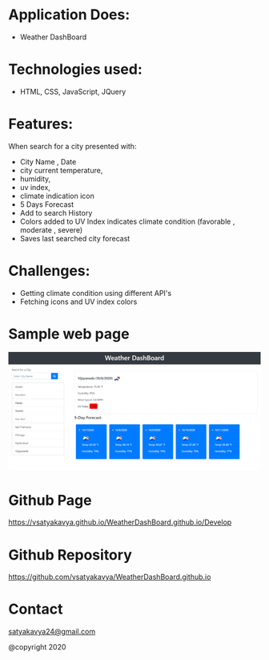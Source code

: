 
# Application Does:
* Weather DashBoard

# Technologies used:
* HTML, CSS, JavaScript, JQuery

# Features:
  When search for a city presented with:
 * City Name , Date
 * city current temperature,
 * humidity,
 * uv index, 
 * climate indication icon
 * 5 Days Forecast
 * Add to search History
 * Colors added to UV Index indicates climate condition (favorable , moderate , severe)
 * Saves last searched city forecast



# Challenges:
* Getting climate condition using different API's
* Fetching icons and UV index colors


# Sample web page
![picture](Assets/weather.png)

# Github Page 
  https://vsatyakavya.github.io/WeatherDashBoard.github.io/Develop



# Github Repository
https://github.com/vsatyakavya/WeatherDashBoard.github.io

# Contact
satyakavya24@gmail.com 

@copyright 2020
